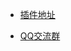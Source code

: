* [插件地址](https://github.com/SlimefunReloadingProject/RykenSlimeCustomizer)

* [QQ交流群](https://qm.qq.com/cgi-bin/qm/qr?k=idCPgpiN5wGQwc5fcO4PPLW4UkjAmsKP)